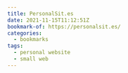 ```yaml
---
title: PersonalSit.es
date: 2021-11-15T11:12:51Z
bookmark-of: https://personalsit.es/
categories:
  - bookmarks
tags:
  - personal website
  - small web
---
```

